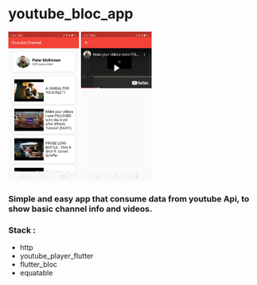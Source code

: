 # youtube_bloc_app

<img src=https://github.com/gergirod/youtube_bloc_app/blob/master/assets/image_1.jpg height=300 /> <img src=https://github.com/gergirod/youtube_bloc_app/blob/master/assets/image_2.jpg height=300 />

### Simple and easy app that consume data from youtube Api, to show basic channel info and videos.

### Stack :
* http
* youtube_player_flutter
* flutter_bloc
* equatable
